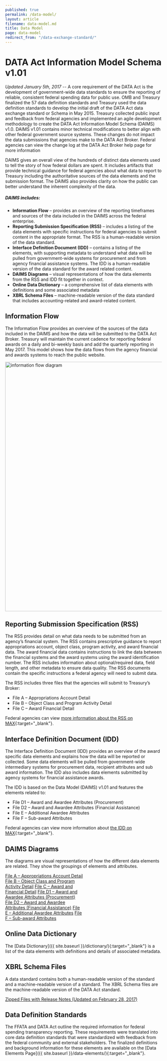 ```yaml
---
published: true
permalink: /data-model/
layout: article
filename: data-model.md
title: Data Model
page: data-model
redirect_from: "/data-exchange-standard/"
---
```


# DATA Act Information Model Schema v1.01

_Updated January 5th, 2017_ -- A core requirement of the DATA Act is the development of government-wide data standards to ensure the reporting of reliable, consistent federal spending data for public use. OMB and Treasury finalized the 57 data definition standards and Treasury used the data definition standards to develop the initial draft of the DATA Act data exchange standard or Schema in May 2015. Treasury collected public input and feedback from federal agencies and implemented an agile development methodology to create the DATA Act Information Model Schema (DAIMS) v1.0. DAIMS v1.01 contains minor technical modifications to better align with other federal government source systems.  These changes do not impact the data submissions that agencies make to the DATA Act Broker.  Federal agencies can view the change log at the DATA Act Broker help page for more information

DAIMS  gives an overall view of the hundreds of distinct data elements used to tell the story of how federal dollars are spent. It includes artifacts that provide technical guidance for federal agencies about what data to report to Treasury including the authoritative sources of the data elements and the submission format. The DAIMS also provides clarity on how the public can better understand the inherent complexity of the data.

##### DAIMS includes:
 - **Information Flow** – provides an overview of the reporting timeframes and sources of the data included in the DAIMS across the federal enterprise.
 - **Reporting Submission Specification (RSS)** – includes a listing of the data elements with specific instructions for federal agencies to submit content in the appropriate format. The RSS is a human-readable version of the data standard.
 - **Interface Definition Document (IDD)** – contains a listing of the elements, with supporting metadata to understand what data will be pulled from government-wide systems for procurement and from agency financial assistance systems. The IDD is a human-readable version of the data standard for the award related content.
 - **DAIMS Diagrams** – visual representations of how the data elements from the RSS and IDD fit together in context.
 - **Online Data Dictionary** – a comprehensive list of data elements with definitions and some associated metadata
 - **XBRL Schema Files** – machine-readable version of the data standard that includes accounting-related and award-related content.

## Information Flow

The Information Flow provides an overview of the sources of the data included in the DAIMS and how the data will be submitted to the DATA Act Broker. Treasury will maintain the current cadence for reporting federal awards on a daily and bi-weekly basis and add the quarterly reporting in May 2017. This model shows how the data flows from the agency financial and awards systems to reach the public website.  

<img width="800" src="{{ site.baseurl }}/assets/img/informationflow.png" title="information flow diagram" />

## Reporting Submission Specification (RSS)

The RSS provides detail on what data needs to be submitted from an agency’s financial system.  The RSS contains prescriptive guidance to report appropriations account, object class, program activity, and award financial data.  The award financial data contains instructions to link the data between the financial systems and the award systems using the award identification number.  The RSS  includes information about optional/required data, field length,  and other metadata to ensure data quality.  The RSS documents contain the specific instructions a federal agency will need to submit data.

The RSS includes three files that the agencies will submit to Treasury’s Broker:

- File A – Appropriations Account Detail
- File B – Object Class and Program Activity Detail
- File C – Award Financial Detail

Federal agencies can view [more information about the RSS on MAX](https://community.max.gov/x/CIbyL){:target="_blank"}.

## Interface Definition Document (IDD)

The Interface Definition Document (IDD) provides an overview of the award specific data elements and explains how the data will be reported or collected. Some data elements will be pulled from government-wide intermediary systems for procurement data, recipient attributes and sub award information.  The IDD also includes data elements submitted by agency systems for financial assistance awards.

The IDD is based on the Data Model (DAIMS) v1.01 and features the elements related to:

- File D1 – Award and Awardee Attributes (Procurement)
- File D2 – Award and Awardee Attributes (Financial Assistance)
- File E – Additional Awardee Attributes
- File F – Sub-award Attributes

Federal agencies can view more information about [the IDD on MAX](https://community.max.gov/x/CIbyL){:target="_blank"}.

## DAIMS Diagrams

The diagrams are visual representations of how the different data elements are related. They show the groupings of elements and attributes.

<div class="list-group" style="width:50%;">
  <a href="{{site.baseurl}}/assets/docs/DAIMS_RSS_Diagram_File_A_v1.0_04292016.pdf" target="_blank" class="list-group-item">File A – Appropriations Account Detail</a>
  <a href="{{site.baseurl}}/assets/docs/DAIMS_RSS_Diagram_File_B_v1.0_04292016.pdf" target="_blank" class="list-group-item">File B – Object Class and Program Activity Detail</a>
  <a href="{{site.baseurl}}/assets/docs/DAIMS_RSS_Diagram_File_C_v1.0_04292016.pdf" target="_blank" class="list-group-item">File C – Award and Financial Detail</a>
  <a href="{{site.baseurl}}/assets/docs/DAIMS_IDD_Diagram_File_D1_v1.01.pdf" target="_blank" class="list-group-item">File D1 – Award and Awardee Attributes (Procurement)</a>
  <a href="{{site.baseurl}}/assets/docs/DAIMS_IDD_Diagram_File_D2_v1.01.pdf" target="_blank" class="list-group-item">File D2 – Award and Awardee Attributes (Financial Assistance)</a>
  <a href="{{site.baseurl}}/assets/docs/DAIMS_IDD_Diagram_File_E_v1.01.pdf" target="_blank" class="list-group-item">File E – Additional Awardee Attributes</a>
  <a href="{{site.baseurl}}/assets/docs/DAIMS_IDD_Diagram_File_F_v1.01.pdf" target="_blank" class="list-group-item">File F – Sub-award Attributes</a>
</div>

## Online Data Dictionary
The [Data Dictionary]({{ site.baseurl }}/dictionary/){:target="_blank"} is a list of the data elements with definitions and details of associated metadata.

## XBRL Schema Files

A data standard contains both a human-readable version of the standard and a machine-readable version of a standard. The XBRL Schema files are the machine-readable version of the DATA Act standard.

[Zipped Files with Release Notes (Updated on February 28, 2017)]({{site.baseurl}}/assets/docs/DAIMS_XBRL_v1.01_02282017.zip)

## Data Definition Standards

The FFATA and DATA Act outline the required information for federal spending transparency reporting. These requirements were translated into core data definition standards that were standardized with feedback from the federal community and external stakeholders. The finalized definitions and background information for these elements are available on the [Data Elements Page]({{ site.baseurl }}/data-elements/){:target="_blank"}.
